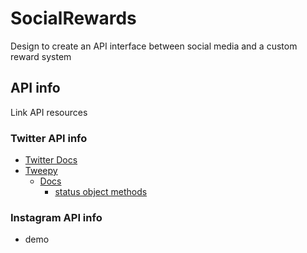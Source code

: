 # SocialRewards

Design to create an API interface between social media and a custom reward system

## API info
Link API resources
### Twitter API info
* [Twitter Docs](https://developer.twitter.com/en/docs)
* [Tweepy](https://www.tweepy.org/)
	* [Docs](https://docs.tweepy.org/en/latest/auth_tutorial.html)
	    * [status object methods](https://gist.github.com/jaymcgrath/367c521f1dd786bc5a05ec3eeeb1cb04)
### Instagram API info
* demo
